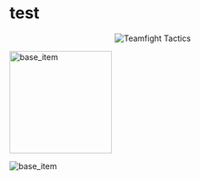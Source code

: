# test

<p align="center">
  <img src="a.webp" alt="Teamfight Tactics" />
</p>
<img width="180" alt="base_item" src="https://github.com/user-attachments/assets/17957e43-20af-4d5d-a307-8adbeec667ad">

![base_item](https://github.com/user-attachments/assets/8296ecd2-234f-44de-9582-9ac2a4dc121c)
